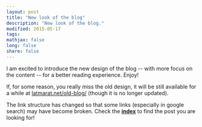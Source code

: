 ```yaml
---
layout: post
title: "New look of the blog"
description: "New look of the blog."
modified: 2015-05-17
tags:
mathjax: false
long: false
share: false
---
```


I am excited to introduce the new design of the blog -- with more focus on the content -- for a better reading experience. Enjoy!

If, for some reason, you really miss the old design, it will be still available for a while at  [latmarat.net/old-blog/](https://latmarat.github.io/old-blog/) (though it is no longer updated).

The link structure has changed so that some links (especially in google search) may have become broken. Check the [**index**](https://latmarat.github.io/blog/posts/) to find the post you are looking for!
